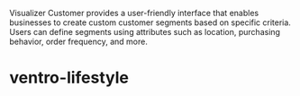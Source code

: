 Visualizer Customer provides a user-friendly interface that enables businesses to create custom customer segments based on specific criteria. Users can define segments using attributes such as location, purchasing behavior, order frequency, and more.
# ventro-lifestyle
